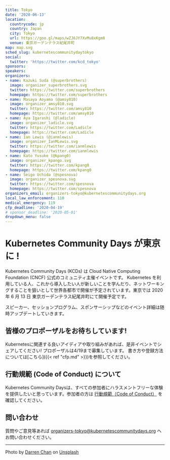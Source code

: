 ```yaml
---
title: Tokyo
date: '2020-06-13'
location:
  countrycode: jp
  country: Japan
  city: Tokyo
  url: https://goo.gl/maps/wZJ6JY7XvMu8xKgm8
  venue: 東京ガーデンテラス紀尾井町
map: map.svg
sched_slug: kubernetescommunitydaytokyo
social:
  twitter: 'https://twitter.com/kcd_tokyo'
sponsors:
speakers:
organizers:
- name: Kazuki Suda (@superbrothers)
  image: organizer_superbrothers.svg
  twitter: https://twitter.com/superbrothers
  homepage: https://twitter.com/superbrothers
- name: Masaya Aoyama (@amsy810)
  image: organizer_amsy810.svg
  twitter: https://twitter.com/amsy810
  homepage: https://twitter.com/amsy810
- name: Aya Igarashi (@ladicle)
  image: organizer_ladicle.svg
  twitter: https://twitter.com/Ladicle
  homepage: https://twitter.com/Ladicle
- name: Ian Lewis (@ianmlewis)
  image: organizer_IanMLewis.svg
  twitter: https://twitter.com/ianmlewis
  homepage: https://twitter.com/ianmlewis
- name: Kato Yusuke (@kpang0)
  image: organizer_kpango.svg
  twitter: https://twitter.com/kpang0
  homepage: https://twitter.com/kpang0
- name: Seigo Uchida (@spesnova)
  image: organizer_spesnova.svg
  twitter: https://twitter.com/spesnova
  homepage: https://twitter.com/spesnova
organizers_email: organizers-tokyo@kubernetescommunitydays.org
local_law_enforcement: 110
medical_emergency: 119
cfp_deadline: '2020-04-19'
# sponsor_deadline: '2020-05-01'
dropdown_menu: false
---
```


# Kubernetes Community Days が東京に !
Kubernetes Community Days (KCDs) は Cloud Native Computing Foundation (CNCF) 公式のコミュニティ主催イベントです。 Kubernetes を利用している人、これから導入したい人が新しいことを学んだり、ネットワーキングすることを狙いとして世界各都市で開催が予定されています。東京では 2020 年 6 月 13 日 東京ガーデンテラス紀尾井町にて開催予定です。

スピーカー、セッションプログラム、スポンサーシップなどのイベント詳細は随時アップデートしていきます。

## 皆様のプロポーザルをお待ちしています!

Kubernetesに関連する良いアイディアや取り組みがあれば、是非イベントでシェアしてください! プロポーザルは4/19まで募集しています。
書き方や登録方法については[こちら]({{< ref "cfp.md" >}})を参照してください。

## 行動規範 (Code of Conduct) について
Kubernetes Community Daysは、すべての参加者にハラスメントフリーな体験を提供したいと思っています。参加者の方は [行動規範（Code of Conduct）](https://www.linuxfoundation.jp/code-of-conduct/) を確認してください。

## 問い合わせ
質問やご意見等あれば organizers-tokyo@kubernetescommunitydays.org へお問い合わせください。

---

Photo by [Darren Chan](https://unsplash.com/@dchan_93?utm_source=unsplash&utm_medium=referral&utm_content=creditCopyText) on [Unsplash](https://unsplash.com/?utm_source=unsplash&utm_medium=referral&utm_content=creditCopyText)
